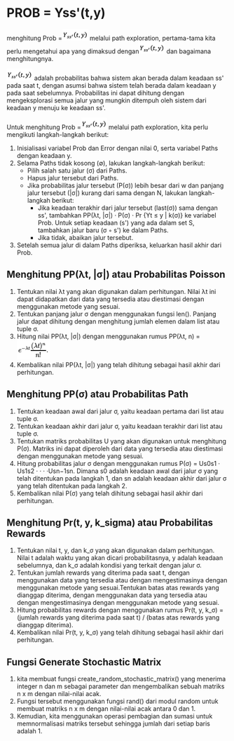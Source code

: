 
# PROB = Yss'(t,y)

menghitung Prob =![aman](/assets/aman.png) melalui path exploration, pertama-tama kita perlu mengetahui apa yang dimaksud dengan![aman](/assets/aman.png) dan bagaimana menghitungnya.

![aman](/assets/aman.png) adalah probabilitas bahwa sistem akan berada dalam keadaan ss' pada saat t, dengan asumsi bahwa sistem telah berada dalam keadaan y pada saat sebelumnya. Probabilitas ini dapat dihitung dengan mengeksplorasi semua jalur yang mungkin ditempuh oleh sistem dari keadaan y menuju ke keadaan ss'.

Untuk menghitung Prob =![aman](/assets/aman.png) melalui path exploration, kita perlu mengikuti langkah-langkah berikut:

1. Inisialisasi variabel Prob dan Error dengan nilai 0, serta variabel Paths dengan keadaan y.
2. Selama Paths tidak kosong (∅), lakukan langkah-langkah berikut:
   - Pilih salah satu jalur (σ) dari Paths.
   - Hapus jalur tersebut dari Paths.
   - Jika probabilitas jalur tersebut (P(σ)) lebih besar dari w dan panjang jalur tersebut (|σ|) kurang dari sama dengan N, lakukan langkah-langkah berikut:
      - Jika keadaan terakhir dari jalur tersebut (last(σ)) sama dengan ss', tambahkan PP(λt, |σ|) · P(σ) · Pr {Yt ≤ y | k(σ)} ke variabel Prob. Untuk setiap keadaan (s') yang ada dalam set S, tambahkan jalur baru (σ ◦ s') ke dalam Paths.
      - Jika tidak, abaikan jalur tersebut.
3. Setelah semua jalur di dalam Paths diperiksa, keluarkan hasil akhir dari Prob.

## Menghitung PP(λt, |σ|) atau Probabilitas Poisson

1. Tentukan nilai λt yang akan digunakan dalam perhitungan. Nilai λt ini dapat didapatkan dari data yang tersedia atau diestimasi dengan menggunakan metode yang sesuai.
2. Tentukan panjang jalur σ dengan menggunakan fungsi len(). Panjang jalur dapat dihitung dengan menghitung jumlah elemen dalam list atau tuple σ.
3. Hitung nilai PP(λt, |σ|) dengan menggunakan rumus PP(λt, n) = ![Rumus](/assets/Rumus.png)
4. Kembalikan nilai PP(λt, |σ|) yang telah dihitung sebagai hasil akhir dari perhitungan.

## Menghitung PP(σ) atau Probabilitas Path

1. Tentukan keadaan awal dari jalur σ, yaitu keadaan pertama dari list atau tuple σ.
2. Tentukan keadaan akhir dari jalur σ, yaitu keadaan terakhir dari list atau tuple σ.
3. Tentukan matriks probabilitas U yang akan digunakan untuk menghitung P(σ). Matriks ini dapat diperoleh dari data yang tersedia atau diestimasi dengan menggunakan metode yang sesuai.
4. Hitung probabilitas jalur σ dengan menggunakan rumus P(σ) = Us0s1 · Us1s2 · · · ·Usn−1sn. Dimana s0 adalah keadaan awal dari jalur σ yang telah ditentukan pada langkah 1, dan sn adalah keadaan akhir dari jalur σ yang telah ditentukan pada langkah 2.
5. Kembalikan nilai P(σ) yang telah dihitung sebagai hasil akhir dari perhitungan.

## Menghitung Pr(t, y, k_sigma) atau Probabilitas Rewards

1. Tentukan nilai t, y, dan k_σ yang akan digunakan dalam perhitungan. Nilai t adalah waktu yang akan dicari probabilitasnya, y adalah keadaan sebelumnya, dan k_σ adalah kondisi yang terkait dengan jalur σ.
2. Tentukan jumlah rewards yang diterima pada saat t, dengan menggunakan data yang tersedia atau dengan mengestimasinya dengan menggunakan metode yang sesuai.Tentukan batas atas rewards yang dianggap diterima, dengan menggunakan data yang tersedia atau dengan mengestimasinya dengan menggunakan metode yang sesuai.
3. Hitung probabilitas rewards dengan menggunakan rumus Pr(t, y, k_σ) = (jumlah rewards yang diterima pada saat t) / (batas atas rewards yang dianggap diterima).
4. Kembalikan nilai Pr(t, y, k_σ) yang telah dihitung sebagai hasil akhir dari perhitungan.

## Fungsi Generate Stochastic Matrix

1. kita membuat fungsi create_random_stochastic_matrix() yang menerima integer n dan m sebagai parameter dan mengembalikan sebuah matriks n x m dengan nilai-nilai acak.
2. Fungsi tersebut menggunakan fungsi rand() dari modul random untuk membuat matriks n x m dengan nilai-nilai acak antara 0 dan 1.
3. Kemudian, kita menggunakan operasi pembagian dan sumasi untuk memnormalisasi matriks tersebut sehingga jumlah dari setiap baris adalah 1.
